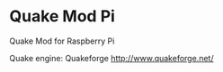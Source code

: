 Quake Mod Pi
============

Quake Mod for Raspberry Pi

Quake engine: Quakeforge http://www.quakeforge.net/
